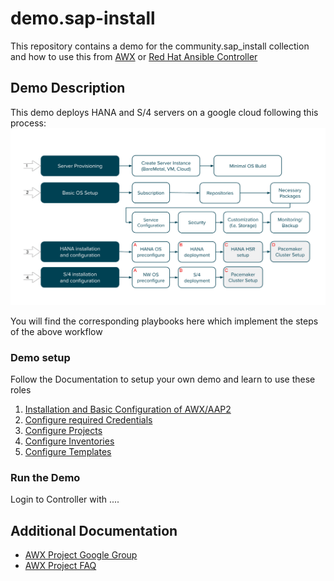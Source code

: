 # demo.sap-install

This repository contains a demo for the community.sap_install collection
and how to use this from [AWX](https://github.com/ansible/awx) or [Red Hat Ansible Controller](https://www.ansible.com/products/controller?hsLang=en-us)

## Demo Description

This demo deploys HANA and S/4 servers on a google cloud following this process:
 ![Picture of workflow here](assets/img/workflow.png)

You will find the corresponding playbooks here which implement the steps of the above workflow

### Demo setup

Follow the Documentation to setup your own demo and learn to use these roles

  1. [Installation and Basic Configuration of AWX/AAP2](assets/doc/01-install.md)
  2. [Configure required Credentials](assets/doc/02-credentials.md)
  3. [Configure Projects](assets/doc/02-credentials.md)
  4. [Configure Inventories](assets/doc/03-inventories.md)
  5. [Configure Templates](assets/doc/04-templates.md)

### Run the Demo

Login to Controller with ....



## Additional Documentation

- [AWX Project Google Group](https://groups.google.com/g/awx-project)
- [AWX Project FAQ](https://www.ansible.com/products/awx-project/faq)
